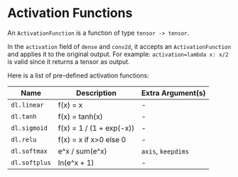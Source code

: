 # Activation Functions

An `ActivationFunction` is a function of type `tensor -> tensor`. 

In the `activation` field of `dense` and `conv2d`, it accepts an `ActivationFunction`
and applies it to the original output. For example: `activation=lambda x: x/2` is valid
since it returns a tensor as output.

Here is a list of pre-defined activation functions:

| Name | Description | Extra Argument(s) |
| ---- | ----------- | ----------------- |
| `dl.linear` | f(x) = x | - |
| `dl.tanh` | f(x) = tanh(x) | - |
| `dl.sigmoid` | f(x) = 1 / (1 + exp(-x)) | - |
| `dl.relu` | f(x) = x if x>0 else 0 | - |
| `dl.softmax` | e^x / sum(e^x) | `axis`, `keepdims` |
| `dl.softplus` | ln(e^x + 1) | - |
